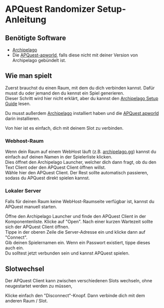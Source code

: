 # APQuest Randomizer Setup-Anleitung

## Benötigte Software

- [Archipelago](github.com/ArchipelagoMW/Archipelago/releases/latest)
- Die [APQuest-apworld](https://github.com/NewSoupVi/Archipelago/releases), 
  falls diese nicht mit deiner Version von Archipelago gebündelt ist.

## Wie man spielt

Zuerst brauchst du einen Raum, mit dem du dich verbinden kannst.
Dafür musst du oder jemand den du kennst ein Spiel generieren.  
Dieser Schritt wird hier nicht erklärt, aber du kannst den
[Archipelago Setup Guide](https://archipelago.gg/tutorial/Archipelago/setup_en#generating-a-game) lesen.

Du musst außerdem [Archipelago](github.com/ArchipelagoMW/Archipelago/releases/latest) installiert haben
und die [APQuest apworld](https://github.com/NewSoupVi/Archipelago/releases) darin installieren.

Von hier ist es einfach, dich mit deinem Slot zu verbinden.

### Webhost-Raum

Wenn dein Raum auf einem WebHost läuft (z.B. [archipelago.gg](archipelago.gg))
kannst du einfach auf deinen Namen in der Spielerliste klicken.  
Dies öffnet den Archipelago Launcher, welcher dich dann fragt,
ob du den Text Client oder den APQuest Client öffnen willst.  
Wähle hier den APQuest Client. Der Rest sollte automatisch passieren, sodass du APQuest direkt spielen kannst.

### Lokaler Server

Falls für deinen Raum keine WebHost-Raumseite verfügbar ist, kannst du APQuest manuell starten.

Öffne den Archipelago Launcher und finde den APQuest Client in der Komponentenliste. Klicke auf "Open".
Nach einer kurzen Wartezeit sollte sich der APQuest Client öffnen.  
Tippe in der oberen Zeile die Server-Adresse ein und klicke dann auf "Connect".  
Gib deinen Spielernamen ein. Wenn ein Passwort existiert, tippe dieses auch ein.  
Du solltest jetzt verbunden sein und kannst APQuest spielen.

## Slotwechsel

Der APQuest Client kann zwischen verschiedenen Slots wechseln, ohne neugestartet werden zu müssen, 

Klicke einfach den "Disconnect"-Knopf. Dann verbinde dich mit dem anderen Raum / Slot.
